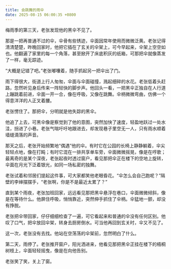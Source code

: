 ```yaml
---
title: 会跳舞的雨伞
date: 2025-08-15 06:00:35 +0800
---
```


梅雨季的第三天，老张发现他的黑伞不见了。

那是一把再普通不过的伞，伞骨有些锈迹，伞面因常年使用而微微泛黄。老张记得清清楚楚，昨晚回家时，他把它插在了玄关的伞架上，可今早起来，伞架上空空如也。他翻遍了家里的每一个角落，甚至掀开了床底积灰的纸箱，可那把伞就像蒸发了一样，毫无踪迹。

“大概是记错了吧。”老张嘟囔着，随手抓起另一把伞出了门。

雨下得很大，街道上行人匆匆，伞面与伞面碰撞，溅起细碎的水花。老张低着头赶路，忽然听见身后传来一阵轻快的脚步声。他回头一看，一把黑伞正独自在人行道上蹦跳着前进，伞面一开一合，像在呼吸，又像在跳舞。伞柄微微弯曲，仿佛一个得意洋洋的人正叉着腰。

老张愣住了。那把伞，分明就是他失踪的黑伞。

他追了上去，可黑伞像是察觉到了他的意图，突然加快了速度，轻盈地跃过一处水洼，拐进了小巷。老张气喘吁吁地跟进去，却发现巷子里空无一人，只有雨水顺着墙缝滴落的声音。

那天之后，老张开始频繁地“偶遇”他的伞。有时它在公园的长椅上静静躺着，伞尖轻轻点地，像在打盹；有时它混在一排共享单车旁，伞面微微摇晃，像是在哼歌；最离奇的是某个深夜，老张起夜时透过窗户，看见那把伞正在楼下的空地上旋转，伞面在月光下泛着银光，如同一场私密的独舞。

老张试着和邻居们提起这件事，可大家都笑他老眼昏花。“伞怎么会自己跑呢？”隔壁的李婶摆摆手，“老张啊，你是不是最近太累了？”

直到某个雨夜，老张加班回家，远远看见那把黑伞悬浮在巷口，伞面微微倾斜，像是在等待什么。他屏住呼吸，悄悄靠近，突然伸手抓住了伞柄。伞猛地一颤，却没有挣脱。

老张把伞带回家，仔仔细细检查了一遍，可它看起来和普通的伞没有任何区别。他叹了口气，把伞放回伞架，转身去厨房倒水。可当他再回到玄关时，伞又不见了。

这一次，老张没有去找。他站在空荡荡的伞架前，忽然明白了什么。

第二天，雨停了。老张推开窗户，阳光洒进来，他看见那把黑伞正挂在楼下的梧桐树枝上，伞面轻轻摇曳，像是在向他告别。

老张笑了笑，关上了窗。
